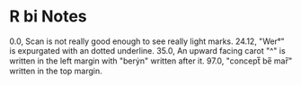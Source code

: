 # R bi Notes

0.0, Scan is not really good enough to see really light marks.
24.12, "Werᵉ" is expurgated with an dotted underline.
35.0, An upward facing carot "^" is written in the left margin with "berẏn" written after it.
97.0, "concept̅ be̅ mar̅" written in the top margin.